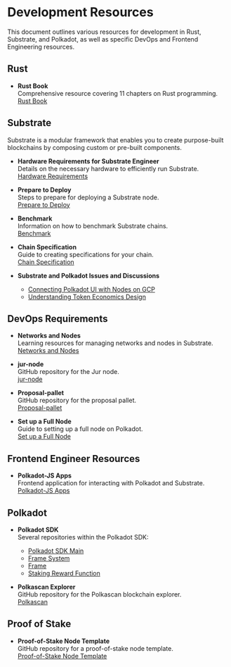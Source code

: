 # Development Resources

This document outlines various resources for development in Rust, Substrate, and Polkadot, as well as specific DevOps and Frontend Engineering resources.

## Rust

- **Rust Book**  
  Comprehensive resource covering 11 chapters on Rust programming.  
  [Rust Book](https://doc.rust-lang.org/book/)

## Substrate

Substrate is a modular framework that enables you to create purpose-built blockchains by composing custom or pre-built components.

- **Hardware Requirements for Substrate Engineer**  
  Details on the necessary hardware to efficiently run Substrate.  
  [Hardware Requirements](https://forum.polkadot.network/t/hardware-requirements-for-substrate-engineer/1686/3)

- **Prepare to Deploy**  
  Steps to prepare for deploying a Substrate node.  
  [Prepare to Deploy](https://docs.substrate.io/deploy/prepare-to-deploy/)

- **Benchmark**  
  Information on how to benchmark Substrate chains.  
  [Benchmark](https://docs.substrate.io/test/benchmark/)

- **Chain Specification**  
  Guide to creating specifications for your chain.  
  [Chain Specification](https://docs.substrate.io/build/chain-spec/)

- **Substrate and Polkadot Issues and Discussions**  
  - [Connecting Polkadot UI with Nodes on GCP](https://substrate.stackexchange.com/questions/11059/facing-issue-in-connecting-polkadot-ui-with-nodes-running-on-gcp-updated)
  - [Understanding Token Economics Design](https://substrate.stackexchange.com/questions/3418/need-help-with-understanding-token-economics-design-for-substrate-based-blockcha)

## DevOps Requirements

- **Networks and Nodes**  
  Learning resources for managing networks and nodes in Substrate.  
  [Networks and Nodes](https://docs.substrate.io/learn/networks-and-nodes/)

- **jur-node**  
  GitHub repository for the Jur node.  
  [jur-node](https://github.com/jurteam/jur-node)

- **Proposal-pallet**  
  GitHub repository for the proposal pallet.  
  [Proposal-pallet](https://github.com/Polkaverse/proposal-pallet)

- **Set up a Full Node**  
  Guide to setting up a full node on Polkadot.  
  [Set up a Full Node](https://wiki.polkadot.network/docs/maintain-sync)

## Frontend Engineer Resources

- **Polkadot-JS Apps**  
  Frontend application for interacting with Polkadot and Substrate.  
  [Polkadot-JS Apps](https://github.com/polkadot-js/apps)

## Polkadot

- **Polkadot SDK**  
  Several repositories within the Polkadot SDK:
  - [Polkadot SDK Main](https://github.com/paritytech/polkadot-sdk)
  - [Frame System](https://github.com/paritytech/polkadot-sdk/tree/master/substrate/frame/system)
  - [Frame](https://github.com/paritytech/polkadot-sdk/tree/master/substrate/frame)
  - [Staking Reward Function](https://github.com/paritytech/polkadot-sdk/blob/master/substrate/frame/staking/reward-fn/src/lib.rs)

- **Polkascan Explorer**  
  GitHub repository for the Polkascan blockchain explorer.  
  [Polkascan](https://github.com/polkascan/explorer)

## Proof of Stake

- **Proof-of-Stake Node Template**  
  GitHub repository for a proof-of-stake node template.  
  [Proof-of-Stake Node Template](https://github.com/Aideepakchaudhary/proof-of-stake-node-template)

